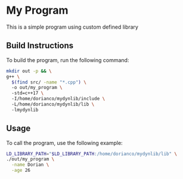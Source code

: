 # My Program
This is a simple program using custom defined library

## Build Instructions
To build the program, run the following command:

```bash
mkdir out -p && \
g++ \
  $(find src/ -name "*.cpp") \  
  -o out/my_program \  
  -std=c++17 \  
  -I/home/dorianco/mydynlib/include \  
  -L/home/dorianco/mydynlib/lib \  
  -lmydynlib
```

## Usage 
To call the program, use the following example:

```bash
LD_LIBRARY_PATH="$LD_LIBRARY_PATH:/home/dorianco/mydynlib/lib" \
./out/my_program \
  -name Dorian \
  -age 26
```

